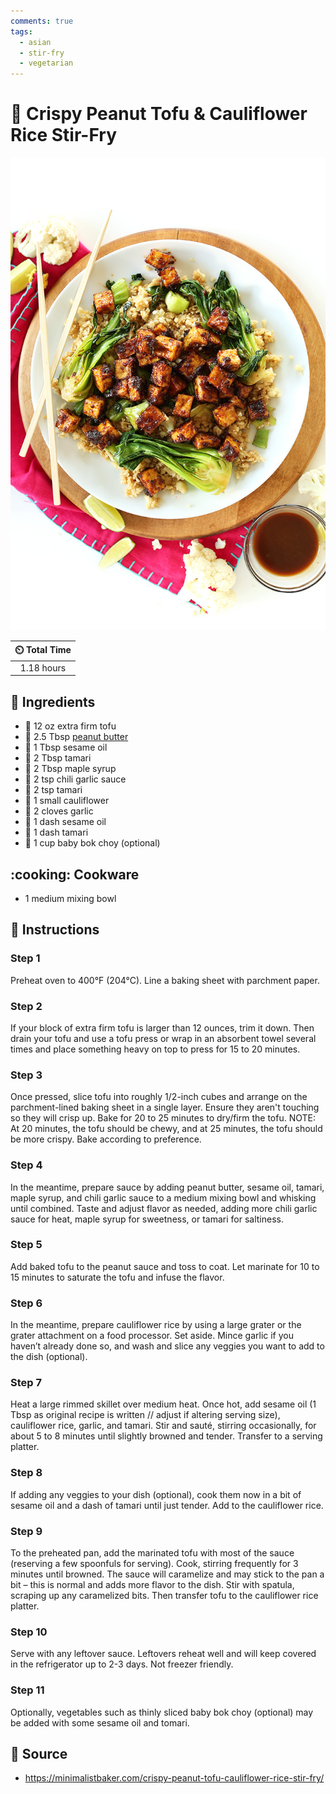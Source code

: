 ```yaml
---
comments: true
tags:
  - asian
  - stir-fry
  - vegetarian
---
```

# :peanuts: Crispy Peanut Tofu & Cauliflower Rice Stir-Fry

![Crispy Peanut Tofu & Cauliflower Rice Stir-Fry](../assets/images/crispy-peanut-tofu-&-cauliflower-rice-stir-fry.jpg)

| :timer_clock: Total Time |
|:-----------------------: |
| 1.18 hours |

## :salt: Ingredients

- :custard: 12 oz extra firm tofu
- :peanuts: 2.5 Tbsp [peanut butter][1]
- :takeout_box: 1 Tbsp sesame oil
- :takeout_box: 2 Tbsp tamari
- :maple_leaf: 2 Tbsp maple syrup
- :garlic: 2 tsp chili garlic sauce
- :takeout_box: 2 tsp tamari
- :broccoli: 1 small cauliflower
- :garlic: 2 cloves garlic
- :takeout_box: 1 dash sesame oil
- :takeout_box: 1 dash tamari
- :leafy_green: 1 cup baby bok choy (optional)

## :cooking: Cookware

- 1 medium mixing bowl

## :pencil: Instructions

### Step 1

Preheat oven to 400°F (204°C). Line a baking sheet with parchment paper.

### Step 2

If your block of extra firm tofu is larger than 12 ounces, trim it down. Then drain your tofu and use a tofu press or
wrap in an absorbent towel several times and place something heavy on top to press for 15 to 20 minutes.

### Step 3

Once pressed, slice tofu into roughly 1/2-inch cubes and arrange on the parchment-lined baking sheet in a single layer.
Ensure they aren't touching so they will crisp up. Bake for 20 to 25 minutes to dry/firm the tofu. NOTE: At 20 minutes,
the tofu should be chewy, and at 25 minutes, the tofu should be more crispy. Bake according to preference.

### Step 4

In the meantime, prepare sauce by adding peanut butter, sesame oil, tamari, maple syrup, and chili garlic sauce to a
medium mixing bowl and whisking until combined. Taste and adjust flavor as needed, adding more chili garlic sauce for
heat, maple syrup for sweetness, or tamari for saltiness.

### Step 5

Add baked tofu to the peanut sauce and toss to coat. Let marinate for 10 to 15 minutes to saturate the tofu and infuse
the flavor.

### Step 6

In the meantime, prepare cauliflower rice by using a large grater or the grater attachment on a food processor. Set
aside. Mince garlic if you haven’t already done so, and wash and slice any veggies you want to add to the dish
(optional).

### Step 7

Heat a large rimmed skillet over medium heat. Once hot, add sesame oil (1 Tbsp as original recipe is written // adjust
if altering serving size), cauliflower rice, garlic, and tamari. Stir and sauté, stirring occasionally, for about 5 to
8 minutes until slightly browned and tender. Transfer to a serving platter.

### Step 8

If adding any veggies to your dish (optional), cook them now in a bit of sesame oil and a dash of tamari until just
tender. Add to the cauliflower rice.

### Step 9

To the preheated pan, add the marinated tofu with most of the sauce (reserving a few spoonfuls for serving). Cook,
stirring frequently for 3 minutes until browned. The sauce will caramelize and may stick to the pan a bit – this is
normal and adds more flavor to the dish. Stir with spatula, scraping up any caramelized bits. Then transfer tofu to the
cauliflower rice platter.

### Step 10

Serve with any leftover sauce. Leftovers reheat well and will keep covered in the refrigerator up to 2-3 days. Not
freezer friendly.

### Step 11

Optionally, vegetables such as thinly sliced baby bok choy (optional) may be added with some sesame oil and tomari.

## :link: Source

- <https://minimalistbaker.com/crispy-peanut-tofu-cauliflower-rice-stir-fry/>

[1]: <../ingredients/peanut-butter.md>
